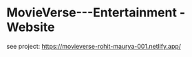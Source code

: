 # MovieVerse---Entertainment -Website
see project: https://movieverse-rohit-maurya-001.netlify.app/
